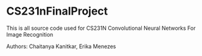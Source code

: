 # CS231nFinalProject

This is all source code used for CS231N Convolutional Neural Networks For Image Recognition

Authors: Chaitanya Kanitkar, Erika Menezes
